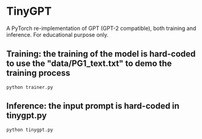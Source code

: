 # TinyGPT
A PyTorch re-implementation of GPT (GPT-2 compatible), both training and inference. For educational purpose only.

## Training: the training of the model is hard-coded to use the "data/PG1_text.txt" to demo the training process
```
python trainer.py
```

## Inference: the input prompt is hard-coded in tinygpt.py
```
python tinygpt.py
```
